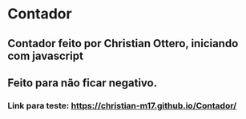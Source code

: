 # Contador

## Contador feito por Christian Ottero, iniciando com javascript

## Feito para não ficar negativo.

### Link para teste: https://christian-m17.github.io/Contador/
